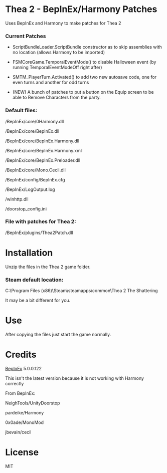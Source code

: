 # Thea 2 - BepInEx/Harmony Patches

Uses BepInEx and Harmony to make patches for Thea 2

### Current Patches

+ ScriptBundleLoader.ScriptBundle constructor as to skip assemblies with no location (allows Harmony to be imported)

+ FSMCoreGame.TemporalEventMode() to disable Halloween event (by running TemporalEventModeOff right after)

+ SMTM_PlayerTurn.Activated() to add two new autosave code, one for even turns and another for odd turns

+ (NEW) A bunch of patches to put a button on the Equip screen to be able to Remove Characters from the party.


### Default files:

/BepInEx/core/0Harmony.dll

/BepInEx/core/BepInEx.dll

/BepInEx/core/BepInEx.Harmony.dll

/BepInEx/core/BepInEx.Harmony.xml

/BepInEx/core/BepInEx.Preloader.dll

/BepInEx/core/Mono.Cecil.dll

/BepInEx/config/BepInEx.cfg

/BepInEx/LogOutput.log

/winhttp.dll

/doorstop_config.ini


### File with patches for Thea 2:

/BepInEx/plugins/Thea2Patch.dll




# Installation

Unzip the files in the Thea 2 game folder.

### Steam default location:

C:\Program Files (x86)\Steam\steamapps\common\Thea 2 The Shattering


It may be a bit different for you.



# Use

After copying the files just start the game normally.



# Credits

[BepInEx](https://github.com/BepInEx/BepInEx) 5.0.0.122

This isn't the latest version because it is not working with Harmony correctly

From BepInEx:

NeighTools/UnityDoorstop

pardeike/Harmony

0x0ade/MonoMod

jbevain/cecil


# License

MIT
